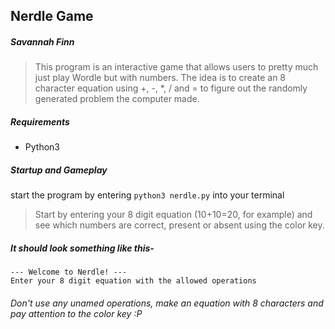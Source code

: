 ## Nerdle Game
##### Savannah Finn
> This program is an interactive game that allows users to pretty much just play Wordle but with numbers. The idea is to create an 8 character equation using +, -, *, / and = to figure out the randomly generated problem the computer made. 
##### Requirements
* Python3
##### Startup and Gameplay
start the program by entering ```python3 nerdle.py``` into your terminal
>Start by entering your 8 digit equation (10+10=20, for example) and see which numbers are correct, present or absent using the color key.
##### It should look something like this-
```
--- Welcome to Nerdle! ---
Enter your 8 digit equation with the allowed operations
```

###### Don't use any unamed operations, make an equation with 8 characters and pay attention to the color key :P